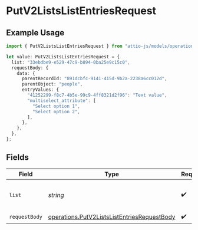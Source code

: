 # PutV2ListsListEntriesRequest

## Example Usage

```typescript
import { PutV2ListsListEntriesRequest } from "attio-js/models/operations";

let value: PutV2ListsListEntriesRequest = {
  list: "33ebdbe9-e529-47c9-b894-0ba25e9c15c0",
  requestBody: {
    data: {
      parentRecordId: "891dcbfc-9141-415d-9b2a-2238a6cc012d",
      parentObject: "people",
      entryValues: {
        "41252299-f8c7-4b5e-99c9-4ff8321d2f96": "Text value",
        "multiselect_attribute": [
          "Select option 1",
          "Select option 2",
        ],
      },
    },
  },
};
```

## Fields

| Field                                                                                                      | Type                                                                                                       | Required                                                                                                   | Description                                                                                                | Example                                                                                                    |
| ---------------------------------------------------------------------------------------------------------- | ---------------------------------------------------------------------------------------------------------- | ---------------------------------------------------------------------------------------------------------- | ---------------------------------------------------------------------------------------------------------- | ---------------------------------------------------------------------------------------------------------- |
| `list`                                                                                                     | *string*                                                                                                   | :heavy_check_mark:                                                                                         | N/A                                                                                                        | 33ebdbe9-e529-47c9-b894-0ba25e9c15c0                                                                       |
| `requestBody`                                                                                              | [operations.PutV2ListsListEntriesRequestBody](../../models/operations/putv2listslistentriesrequestbody.md) | :heavy_check_mark:                                                                                         | N/A                                                                                                        |                                                                                                            |